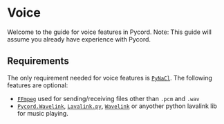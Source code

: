 # Voice
Welcome to the guide for voice features in Pycord.
Note: This guide will assume you already have experience with Pycord.

## Requirements
The only requirement needed for voice features is [`PyNaCl`](https://pypi.org/project/PyNaCl/). The following features are optional:

  - [`FFmpeg`](https://ffmpeg.org) used for sending/receiving files other than `.pcm` and `.wav`
  - [`Pycord.Wavelink`](https://github.com/Pycord-Development/Pycord.Wavelink), [`Lavalink.py`](https://github.com/Devoxin/Lavalink.py), [`Wavelink`](https://github.com/PythonistaGuild/Wavelink) or anyother python lavalink lib for music playing.